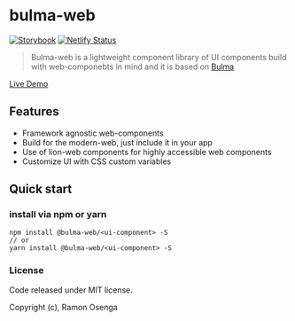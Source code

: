# bulma-web
[![Storybook](https://cdn.jsdelivr.net/gh/storybookjs/brand@master/badge/badge-storybook.svg)](https://bulma-web.netlify.app/)
[![Netlify Status](https://api.netlify.com/api/v1/badges/e013fb38-9c2b-4c16-b90e-59a9b985ae70/deploy-status)](https://app.netlify.com/sites/bulma-web/deploys)

> Bulma-web is a lightweight component library of UI components build with web-componebts in mind and it is based on [Bulma](https://bulma.io)


[Live Demo](https://bulma-web.netlify.app/)


## Features
* Framework agnostic web-components
* Build for the modern-web, just include it in your app
* Use of lion-web components for highly accessible web components
* Customize UI with CSS custom variables

## Quick start

### install via npm or yarn
```
npm install @bulma-web/<ui-component> -S
// or
yarn install @bulma-web/<ui-component> -S
```


### License
Code released under MIT license.

Copyright (c), Ramon Osenga
